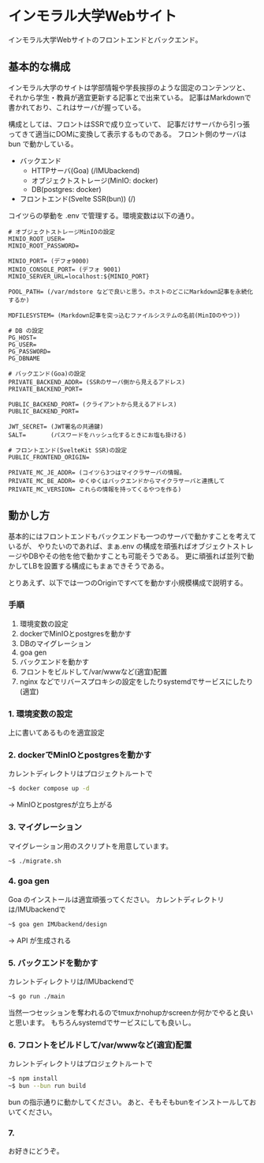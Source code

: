 # インモラル大学Webサイト

インモラル大学Webサイトのフロントエンドとバックエンド。

## 基本的な構成

インモラル大学のサイトは学部情報や学長挨拶のような固定のコンテンツと、
それから学生・教員が適宜更新する記事とで出来ている。
記事はMarkdownで書かれており、これはサーバが握っている。

構成としては、フロントはSSRで成り立っていて、
記事だけサーバから引っ張ってきて適当にDOMに変換して表示するものである。
フロント側のサーバは bun で動かしている。

- バックエンド
    - HTTPサーバ(Goa) (/IMUbackend)
    - オブジェクトストレージ(MinIO: docker)
    - DB(postgres: docker)
- フロントエンド(Svelte SSR(bun)) (/)

コイツらの挙動を .env で管理する。環境変数は以下の通り。

```
# オブジェクトストレージMinIOの設定
MINIO_ROOT_USER=
MINIO_ROOT_PASSWORD=

MINIO_PORT= (デフォ9000)
MINIO_CONSOLE_PORT= (デフォ 9001)
MINIO_SERVER_URL=localhost:${MINIO_PORT}

POOL_PATH= (/var/mdstore などで良いと思う。ホストのどこにMarkdown記事を永続化するか)

MDFILESYSTEM= (Markdown記事を突っ込むファイルシステムの名前(MinIOのやつ))

# DB の設定
PG_HOST=
PG_USER=
PG_PASSWORD=
PG_DBNAME

# バックエンド(Goa)の設定
PRIVATE_BACKEND_ADDR= (SSRのサーバ側から見えるアドレス)
PRIVATE_BACKEND_PORT= 

PUBLIC_BACKEND_PORT= (クライアントから見えるアドレス)
PUBLIC_BACKEND_PORT=

JWT_SECRET= (JWT署名の共通鍵)
SALT=       (パスワードをハッシュ化するときにお塩も掛ける)

# フロントエンド(SvelteKit SSR)の設定
PUBLIC_FRONTEND_ORIGIN=

PRIVATE_MC_JE_ADDR= (コイツら3つはマイクラサーバの情報。
PRIVATE_MC_BE_ADDR= ゆくゆくはバックエンドからマイクラサーバと連携して
PRIVATE_MC_VERSION= これらの情報を持ってくるやつを作る)
```

## 動かし方

基本的にはフロントエンドもバックエンドも一つのサーバで動かすことを考えているが、
やりたいのであれば、まぁ.env の構成を頑張ればオブジェクトストレージやDBやその他を他で動かすことも可能そうである。
更に頑張れば並列で動かしてLBを設置する構成にもまぁできそうである。

とりあえず、以下では一つのOriginですべてを動かす小規模構成で説明する。

### 手順

1. 環境変数の設定
1. dockerでMinIOとpostgresを動かす
1. DBのマイグレーション
1. goa gen
1. バックエンドを動かす
1. フロントをビルドして/var/wwwなど(適宜)配置
1. nginx などでリバースプロキシの設定をしたりsystemdでサービスにしたり(適宜)

### 1. 環境変数の設定

上に書いてあるものを適宜設定

### 2. dockerでMinIOとpostgresを動かす

カレントディレクトリはプロジェクトルートで

```bash
~$ docker compose up -d
```

→ MinIOとpostgresが立ち上がる

### 3. マイグレーション

マイグレーション用のスクリプトを用意しています。

```bash
~$ ./migrate.sh
```


### 4. goa gen

Goa のインストールは適宜頑張ってください。
カレントディレクトリは/IMUbackendで

```bash
~$ goa gen IMUbackend/design
```

→ API が生成される

### 5. バックエンドを動かす

カレントディレクトリは/IMUbackendで
```bash
~$ go run ./main
```

 当然一つセッションを奪われるのでtmuxかnohupかscreenか何かでやると良いと思います。
 もちろんsystemdでサービスにしても良いし。

### 6. フロントをビルドして/var/wwwなど(適宜)配置
カレントディレクトリはプロジェクトルートで

```bash
~$ npm install
~$ bun --bun run build
```

bun の指示通りに動かしてください。
あと、そもそもbunをインストールしておいてください。

### 7.
お好きにどうぞ。
